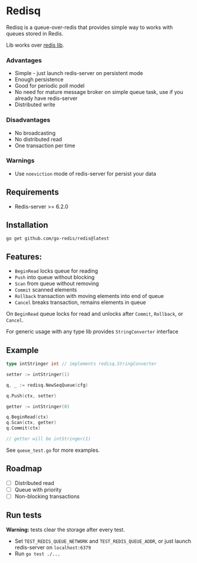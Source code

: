 # Redisq

Redisq is a queue-over-redis that provides simple way to works with queues
stored in Redis.

Lib works over [redis lib](https://github.com/go-redis/redis).

### Advantages

- Simple - just launch redis-server on persistent mode
- Enough persistence
- Good for periodic poll model
- No need for mature message broker on simple queue task, use if you already
  have redis-server
- Distributed write

### Disadvantages

- No broadcasting
- No distributed read
- One transaction per time

### Warnings

- Use `noeviction` mode of redis-server for persist your data

## Requirements

- Redis-server >= 6.2.0

## Installation

`go get github.com/go-redis/redis@latest`

## Features:

- `BeginRead` locks queue for reading
- `Push` into queue without blocking
- `Scan` from queue without removing
- `Commit` scanned elements
- `Rollback` transaction with moving elements into end of queue
- `Cancel` breaks transaction, remains elements in queue

On `BeginRead` queue locks for read and unlocks after `Commit`, `Rollback`,
or `Cancel`.

For generic usage with any type lib provides `StringConverter` interface

## Example

```go
type intStringer int // implements redisq.StringConverter

setter := intStringer(1)

q, _ := redisq.NewSeqQueue(cfg)

q.Push(ctx, setter)

getter := intStringer(0)

q.BeginRead(ctx)
q.Scan(ctx, getter)
q.Commit(ctx)

// getter will be intStringer(1)
```

See `queue_test.go` for more examples.

## Roadmap

- [ ] Distributed read
- [ ] Queue with priority
- [ ] Non-blocking transactions

## Run tests

**Warning:** tests clear the storage after every test.

- Set `TEST_REDIS_QUEUE_NETWORK` and `TEST_REDIS_QUEUE_ADDR`, or just launch
  redis-server on `localhost:6379`
- Run `go test ./...`
